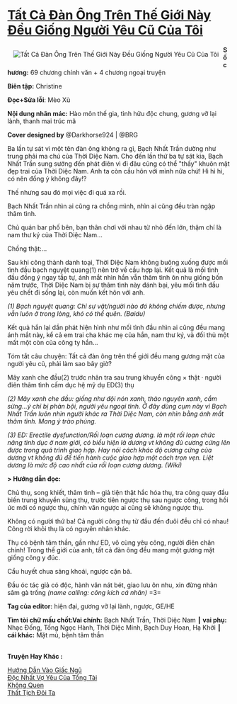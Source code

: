 <a href="https://utruyen.com/tat-ca-dan-ong-tren-the-gioi-nay-deu-giong-nguoi-yeu-cu-cua-toi/22256/" title="Tất Cả Đàn Ông Trên Thế Giới Này Đều Giống Người Yêu Cũ Của Tôi"><h1>Tất Cả Đàn Ông Trên Thế Giới Này Đều Giống Người Yêu Cũ Của Tôi</h1></a><div style="display:table"><img align="right" style="float: left; padding: 10px;" src="https://utruyen.com/images/story/200x260/tat-ca-dan-ong-tren-the-gioi-nay-deu-giong-nguoi-yeu-cu-cua-toi.jpg" alt="Tất Cả Đàn Ông Trên Thế Giới Này Đều Giống Người Yêu Cũ Của Tôi"><b>Số chương:</b> 69 chương chính văn + 4 chương ngoại truyện<p></p><b>Biên tập:</b> Christine<p></p><b>Đọc+Sửa lỗi</b>: Mèo Xù<p></p><b>Nội dung nhãn mác:</b> Hào môn thế gia, tình hữu độc chung, gương vỡ lại lành, thanh mai trúc mã<p></p><b>Cover designed by</b> @Darkhorse924 | @BRG<p></p>Ba lần tự sát vì một tên đàn ông không ra gì, Bạch Nhất Trần dường như trung phải ma chú của Thời Diệc Nam. Cho đến lần thứ ba tự sát kia, Bạch Nhất Trần sung sướng đến phát điên vì đi đâu cũng có thể "thấy" khuôn mặt đẹp trai của Thời Diệc Nam. Anh ta còn cầu hôn với mình nữa chứ! Hì hì hì, có nên đồng ý không đây!?<p></p>Thế nhưng sau đó mọi việc đi quá xa rồi.<p></p>Bạch Nhất Trần nhìn ai cũng ra chồng mình, nhìn ai cũng đều tràn ngập thâm tình.<p></p>Chủ quán bar phố bên, bạn thân chơi với nhau từ nhỏ đến lớn, thậm chí là nam thư ký của Thời Diệc Nam…<p></p>Chồng thật:…<p></p>Sau khi công thành danh toại, Thời Diệc Nam không buông xuống được mối tình đầu bạch nguyệt quang(1) nên trở về cầu hợp lại. Kết quả là mối tình đầu đồng ý ngay tắp tự, ánh mắt nhìn hắn vẫn thâm tình ôn nhu giống bốn năm trước, Thời Diệc Nam bị sự thâm tình này đánh bại, yêu mối tình đầu yêu chết đi sống lại, còn muốn kết hôn với anh.<p></p><em>(1) Bạch nguyệt quang: Chỉ sự vật/người nào đó không chiếm được, nhưng vẫn luôn ở trong lòng, khó có thể quên. (Baidu)</em><p></p>Kết quả hắn lại dần phát hiện hình như mối tình đầu nhìn ai cũng đều mang ánh mắt này, kể cả em trai cha khác mẹ của hắn, nam thư ký, và đối thủ một mất một còn của công ty hắn…<p></p>Tóm tắt câu chuyện: Tất cả đàn ông trên thế giới đều mang gương mặt của người yêu cũ, phải làm sao bây giờ?<p></p>Mây xanh che đầu(2) trước nhân tra sau trung khuyển công × thật · người điên thâm tình cấm dục hệ mỹ dụ ED(3) thụ<p></p><em>(2) Mây xanh che đầu: giống như đội nón xanh, thảo nguyên xanh, cắm sừng…ý chỉ bị phản bội, người yêu ngoại tình. Ở đây dùng cụm này vì Bạch Nhất Trần luôn nhìn người khác ra Thời Diệc Nam, còn nhìn bằng ánh mắt thâm tình. Mang ý trào phúng.</em><p></p><em>(3) ED: Erectile dysfunction/Rối loạn cương dương. là một rối loạn chức năng tình dục ở nam giới, có biểu hiện là dương v*t không đủ cương cứng lên được trong quá trình giao hợp. Hay nói cách khác độ cương cứng của dương v*t không đủ để tiến hành cuộc giao hợp một cách trọn vẹn. Liệt dương là mức độ cao nhất của rối loạn cương dương. (Wiki)</em><p></p><b>> Hướng dẫn đọc:</b><p></p>Chủ thụ, song khiết, thâm tình – giả tiện thật hắc hóa thụ, tra công quay đầu biến trung khuyển sủng thụ, trước tiên ngược thụ sau ngược công, trong hồi ức mới có ngược thụ, chính văn ngược ai cũng sẽ không ngược thụ.<p></p>Không có người thứ ba! Cả người công thụ từ đầu đến đuôi đều chỉ có nhau! Công rời khỏi thụ là có nguyên nhân khác.<p></p>Thụ có bệnh tâm thần, gần như ED, vô cùng yêu công, người điên chân chính! Trong thế giới của anh, tất cả đàn ông đều mang một gương mặt giống công y đúc.<p></p>Cẩu huyết chua sảng khoái, ngược cặn bã.<p></p>Đầu óc tác giả có độc, hành văn nát bét, giao lưu ôn nhu, xin đừng nhân sâm gà trống<em> (name calling: công kích cá nhân)</em> =3=<p></p><p></p><b>Tag của editor:</b> hiện đại, gương vỡ lại lành, ngược, GE/HE<p></p><b>Tìm tòi chữ mấu chốt:Vai chính:</b> Bạch Nhất Trần, Thời Diệc Nam ┃<b> vai phụ: </b>Nhạc Đống, Tống Ngọc Hành, Thời Diệc Minh, Bạch Duy Hoan, Hạ Khởi ┃ <b>cái khác:</b> Mặt mù, bệnh tâm thần</div><p><br><b>Truyện Hay Khác :</b></p><a href="https://utruyen.com/huong-dan-vao-giac-ngu/22244/" alt="Hướng Dẫn Vào Giấc Ngủ">Hướng Dẫn Vào Giấc Ngủ</a><br/><a href="https://github.com/quanluxury/ngontinhhot/tree/master/truyenhay/20023/" alt="Độc Nhất Vợ Yêu Của Tổng Tài">Độc Nhất Vợ Yêu Của Tổng Tài</a><br/><a href="https://www.pinterest.com/pin/669629038332136947" alt="Không Quen">Không Quen</a><br/><a href="https://github.com/quanluxury/dammy/tree/master/truyenhay/22824/" alt="Thất Tịch Đôi Ta">Thất Tịch Đôi Ta</a><br/>